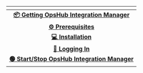 <table data-view="cards" data-full-width="false">
  <thead>
    <tr>
      <th align="center" data-card-cover></th>
    </tr>
  </thead>
  <tbody>
    <tr>
      <td align="center"><a href="download.md"><strong>📦 Getting OpsHub Integration Manager</strong></a></td>
    </tr>
    <tr>
      <td align="center"><a href="prerequisites.md"><strong>⚙️ Prerequisites</strong></a></td>
    </tr>
    <tr>
      <td align="center"><a href="installation.md"><strong>💻 Installation</strong></a></td>
    </tr>
    <tr>
      <td align="center"><a href="logging-in.md"><strong>🔐 Logging In</strong></a></td>
    </tr>
    <tr>
      <td align="center"><a href="start-or-stop-service.md"><strong>🟢 Start/Stop OpsHub Integration Manager</strong></a></td>
    </tr>
  </tbody>
</table>
